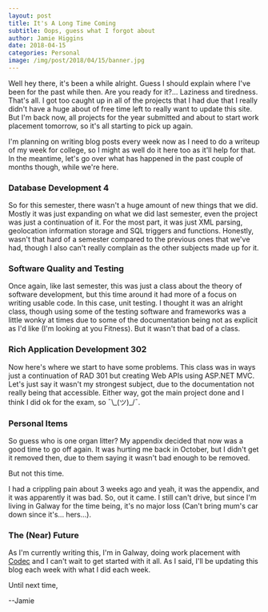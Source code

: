 ```yaml
---
layout: post
title: It's A Long Time Coming
subtitle: Oops, guess what I forgot about
author: Jamie Higgins
date: 2018-04-15
categories: Personal
image: /img/post/2018/04/15/banner.jpg
---
```


Well hey there, it's been a while alright. Guess I should explain where I've been for the past while then. Are you ready for it?... Laziness and tiredness. That's all. I got too caught up in all of the projects that I had due that I really didn't have a huge about of free time left to really want to update this site. But I'm back now, all projects for the year submitted and about to start work placement tomorrow, so it's all starting to pick up again.

I'm planning on writing blog posts every week now as I need to do a writeup of my week for college, so I might as well do it here too as it'll help for that. In the meantime, let's go over what has happened in the past couple of months though, while we're here.

### Database Development 4

So for this semester, there wasn't a huge amount of new things that we did. Mostly it was just expanding on what we did last semester, even the project was just a continuation of it. For the most part, it was just XML parsing, geolocation information storage and SQL triggers and functions. Honestly, wasn't that hard of a semester compared to the previous ones that we've had, though I also can't really complain as the other subjects made up for it.

### Software Quality and Testing

Once again, like last semester, this was just a class about the theory of software development, but this time around it had more of a focus on writing usable code. In this case, unit testing. I thought it was an alright class, though using some of the testing software and frameworks was a little wonky at times due to some of the documentation being not as explicit as I'd like (I'm looking at you Fitness). But it wasn't that bad of a class.

### Rich Application Development 302

Now here's where we start to have some problems. This class was in ways just a continuation of RAD 301 but creating Web APIs using ASP.NET MVC. Let's just say it wasn't my strongest subject, due to the documentation not really being that accessible. Either way, got the main project done and I think I did ok for the exam, so ¯\\\_(ツ)_/¯.

### Personal Items

So guess who is one organ litter? My appendix decided that now was a good time to go off again. It was hurting me back in October, but I didn't get it removed then, due to them saying it wasn't bad enough to be removed.

But not this time.

I had a crippling pain about 3 weeks ago and yeah, it was the appendix, and it was apparently it was bad. So, out it came. I still can't drive, but since I'm living in Galway for the time being, it's no major loss (Can't bring mum's car down since it's... hers...).

### The (Near) Future

As I'm currently writing this, I'm in Galway, doing work placement with [Codec](http://www.codec.ie/) and I can't wait to get started with it all. As I said, I'll be updating this blog each week with what I did each week.

Until next time,

--Jamie